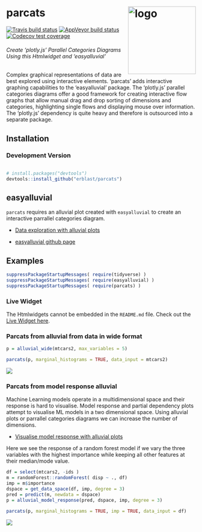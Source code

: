 
<!-- README.md is generated from README.Rmd. Please edit that file -->

# parcats <img src="https://erblast.github.io/parcats/logo_parcats.png" alt="logo" width="180" height="180" align = "right"/>

<!-- badges: start -->

[![Travis build
status](https://travis-ci.org/erblast/parcats.svg?branch=master)](https://travis-ci.org/erblast/parcats)
[![AppVeyor build
status](https://ci.appveyor.com/api/projects/status/github/erblast/parcats?branch=master&svg=true)](https://ci.appveyor.com/project/erblast/parcats)
[![Codecov test
coverage](https://codecov.io/gh/erblast/parcats/branch/master/graph/badge.svg)](https://codecov.io/gh/erblast/parcats?branch=master)
<!-- badges: end -->

###### Create ‘plotly.js’ Parallel Categories Diagrams Using this Htmlwidget and ‘easyalluvial’

Complex graphical representations of data are best explored using
interactive elements. ‘parcats’ adds interactive graphing capabilities
to the ‘easyalluvial’ package. The ‘plotly.js’ parallel categories
diagrams offer a good framework for creating interactive flow graphs
that allow manual drag and drop sorting of dimensions and categories,
highlighting single flows and displaying mouse over information. The
‘plotly.js’ dependency is quite heavy and therefore is outsourced into
a separate package.

## Installation

<!--
### CRAN


```r
install.packages('easyalluvial')
```
-->

### Development Version

``` r

# install.packages("devtools")
devtools::install_github("erblast/parcats")
```

## easyalluvial

`parcats` requires an alluvial plot created with `easyalluvial` to
create an interactive parrallel categories diagram.

  - [Data exploration with alluvial
    plots](https://www.datisticsblog.com/2018/10/intro_easyalluvial/#features)

  - [easyalluvial github page](https://github.com/erblast/easyalluvial)

## Examples

``` r
suppressPackageStartupMessages( require(tidyverse) )
suppressPackageStartupMessages( require(easyalluvial) )
suppressPackageStartupMessages( require(parcats) )
```

### Live Widget

The Htmlwidgets cannot be embedded in the `README.md` file. Check out
the [Live Widget
here](https://erblast.github.io/parcats/articles/parcats.html).

### Parcats from alluvial from data in wide format

``` r
p = alluvial_wide(mtcars2, max_variables = 5)

parcats(p, marginal_histograms = TRUE, data_input = mtcars2)
```

![](https://erblast.github.io/parcats/demo1.gif)

### Parcats from model response alluvial

Machine Learning models operate in a multidimensional space and their
response is hard to visualise. Model response and partial dependency
plots attempt to visualise ML models in a two dimensional space. Using
alluvial plots or parrallel categories diagrams we can increase the
number of dimensions.

  - [Visualise model response with alluvial
    plots](https://www.datisticsblog.com/page/visualising-model-response-with-easyalluvial/)

Here we see the response of a random forest model if we vary the three
variables with the highest importance while keeping all other features
at their median/mode value.

``` r
df = select(mtcars2, -ids )
m = randomForest::randomForest( disp ~ ., df)
imp = m$importance
dspace = get_data_space(df, imp, degree = 3)
pred = predict(m, newdata = dspace)
p = alluvial_model_response(pred, dspace, imp, degree = 3)

parcats(p, marginal_histograms = TRUE, imp = TRUE, data_input = df)
```

![](https://erblast.github.io/parcats/demo2.gif)
